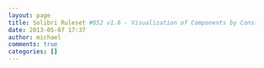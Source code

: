 ```yaml
---
layout: page
title: Solibri Ruleset #052 v1.6 - Visualization of Components by Construction Types
date: 2013-05-07 17:37
author: michael
comments: true
categories: []
---
```


